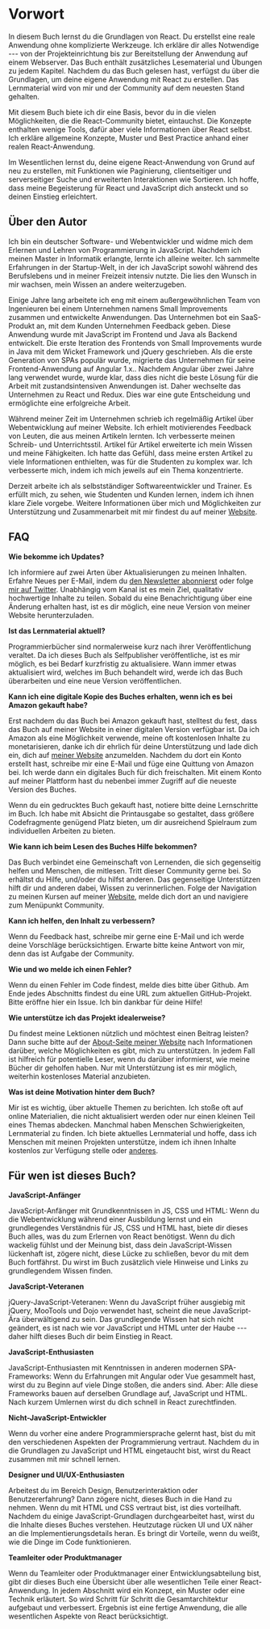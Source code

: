 # Vorwort

In diesem Buch lernst du die Grundlagen von React. Du erstellst eine reale Anwendung ohne komplizierte Werkzeuge. Ich erkläre dir alles Notwendige --- von der Projekteinrichtung bis zur Bereitstellung der Anwendung auf einem Webserver. Das Buch enthält zusätzliches Lesematerial und Übungen zu jedem Kapitel. Nachdem du das Buch gelesen hast, verfügst du über die Grundlagen, um deine eigene Anwendung mit React zu erstellen. Das Lernmaterial wird von mir und der Community auf dem neuesten Stand gehalten.

Mit diesem Buch biete ich dir eine Basis, bevor du in die vielen Möglichkeiten, die die React-Community bietet, eintauchst. Die Konzepte enthalten wenige Tools, dafür aber viele Informationen über React selbst. Ich erkläre allgemeine Konzepte, Muster und Best Practice anhand einer realen React-Anwendung.

Im Wesentlichen lernst du, deine eigene React-Anwendung von Grund auf neu zu erstellen, mit Funktionen wie Paginierung, clientseitiger und serverseitiger Suche und erweiterten Interaktionen wie Sortieren. Ich hoffe, dass meine Begeisterung für React und JavaScript dich ansteckt und so deinen Einstieg erleichtert.

## Über den Autor

Ich bin ein deutscher Software- und Webentwickler und widme mich dem Erlernen und Lehren von Programmierung in JavaScript. Nachdem ich meinen Master in Informatik erlangte, lernte ich alleine weiter. Ich sammelte Erfahrungen in der Startup-Welt, in der ich JavaScript sowohl während des Berufslebens und in meiner Freizeit intensiv nutzte. Die lies den Wunsch in mir wachsen, mein Wissen an andere weiterzugeben.

Einige Jahre lang arbeitete ich eng mit einem außergewöhnlichen Team von Ingenieuren bei einem Unternehmen namens Small Improvements zusammen und entwickelte Anwendungen. Das Unternehmen bot ein SaaS-Produkt an, mit dem Kunden Unternehmen Feedback geben. Diese Anwendung wurde mit JavaScript im Frontend und Java als Backend entwickelt. Die erste Iteration des Frontends von Small Improvements wurde in Java mit dem Wicket Framework und jQuery geschrieben. Als die erste Generation von SPAs populär wurde, migrierte das Unternehmen für seine Frontend-Anwendung auf Angular 1.x.. Nachdem Angular über zwei Jahre lang verwendet wurde, wurde klar, dass dies nicht die beste Lösung für die Arbeit mit zustandsintensiven Anwendungen ist. Daher wechselte das Unternehmen zu React und Redux. Dies war eine gute Entscheidung und ermöglichte eine erfolgreiche Arbeit.

Während meiner Zeit im Unternehmen schrieb ich regelmäßig Artikel über Webentwicklung auf meiner Website. Ich erhielt motivierendes Feedback von Leuten, die aus meinen Artikeln lernten. Ich verbesserte meinen Schreib- und Unterrichtsstil. Artikel für Artikel erweiterte ich mein Wissen und meine Fähigkeiten. Ich hatte das Gefühl, dass meine ersten Artikel zu viele Informationen enthielten, was für die Studenten zu komplex war. Ich verbesserte mich, indem ich mich jeweils auf ein Thema konzentrierte.

Derzeit arbeite ich als selbstständiger Softwareentwickler und Trainer. Es erfüllt mich, zu sehen, wie Studenten und Kunden lernen, indem ich ihnen klare Ziele vorgebe. Weitere Informationen über mich und Möglichkeiten zur Unterstützung und Zusammenarbeit mit mir findest du auf meiner [Website](https://www.robinwieruch.de/about).

## FAQ

**Wie bekomme ich Updates?**

Ich informiere auf zwei Arten über Aktualisierungen zu meinen Inhalten. Erfahre Neues per E-Mail, indem du [den Newsletter abonnierst](https://www.getrevue.co/profile/rwieruch) oder folge [mir auf Twitter](https://twitter.com/rwieruch). Unabhängig vom Kanal ist es mein Ziel, qualitativ hochwertige Inhalte zu teilen. Sobald du eine Benachrichtigung über eine Änderung erhalten hast, ist es dir möglich, eine neue Version von meiner Website herunterzuladen.

**Ist das Lernmaterial aktuell?**

Programmierbücher sind normalerweise kurz nach ihrer Veröffentlichung veraltet. Da ich dieses Buch als Selfpublisher veröffentliche, ist es mir möglich, es bei Bedarf kurzfristig zu aktualisiere. Wann immer etwas aktualisiert wird, welches im Buch behandelt wird, werde ich das Buch überarbeiten und eine neue Version veröffentlichen.

**Kann ich eine digitale Kopie des Buches erhalten, wenn ich es bei Amazon gekauft habe?**

Erst nachdem du das Buch bei Amazon gekauft hast, stelltest du fest, dass das Buch auf meiner Website in einer digitalen Version verfügbar ist. Da ich Amazon als eine Möglichkeit verwende, meine oft kostenlosen Inhalte zu monetarisieren, danke ich dir ehrlich für deine Unterstützung und lade dich ein, dich auf [meiner Website](https://www.robinwieruch.de/) anzumelden. Nachdem du dort ein Konto erstellt hast, schreibe mir eine E-Mail und füge eine Quittung von Amazon bei. Ich werde dann ein digitales Buch für dich freischalten. Mit einem Konto auf meiner Plattform hast du nebenbei immer Zugriff auf die neueste Version des Buches.

Wenn du ein gedrucktes Buch gekauft hast, notiere bitte deine Lernschritte im Buch. Ich habe mit Absicht die Printausgabe so gestaltet, dass größere Codefragmente genügend Platz bieten, um dir ausreichend Spielraum zum individuellen Arbeiten zu bieten.

**Wie kann ich beim Lesen des Buches Hilfe bekommen?**

Das Buch verbindet eine Gemeinschaft von Lernenden, die sich gegenseitig helfen und  Menschen, die mitlesen. Tritt dieser Community gerne bei. So erhältst du Hilfe, und/oder du hilfst anderen. Das gegenseitige Unterstützen hilft dir und anderen dabei, Wissen zu verinnerlichen. Folge der Navigation zu meinen Kursen auf meiner [Website](https://www.robinwieruch.de/), melde dich dort an und navigiere zum Menüpunkt Community.

**Kann ich helfen, den Inhalt zu verbessern?**

Wenn du Feedback hast, schreibe mir gerne eine E-Mail und ich werde deine Vorschläge berücksichtigen. Erwarte bitte keine Antwort von mir, denn das ist Aufgabe der Community.

**Wie und wo melde ich einen Fehler?**

Wenn du einen Fehler im Code findest, melde dies bitte über Github. Am Ende jedes Abschnitts findest du eine URL zum aktuellen GitHub-Projekt. Bitte eröffne hier ein Issue. Ich bin dankbar für deine Hilfe!

**Wie unterstütze ich das Projekt idealerweise?**

Du findest meine Lektionen nützlich und möchtest einen Beitrag leisten? Dann suche bitte auf der [About-Seite meiner Website](https://www.robinwieruch.de/about/) nach Informationen darüber, welche Möglichkeiten es gibt, mich zu unterstützen. In jedem Fall ist hilfreich für potentielle Leser, wenn du darüber informierst, wie meine Bücher dir geholfen haben. Nur mit Unterstützung ist es mir möglich, weiterhin kostenloses Material anzubieten.

**Was ist deine Motivation hinter dem Buch?**

Mir ist es wichtig, über aktuelle Themen zu berichten. Ich stoße oft auf online Materialien, die nicht aktualisiert werden oder nur einen kleinen Teil eines Themas abdecken. Manchmal haben Menschen Schwierigkeiten, Lernmaterial zu finden. Ich biete aktuelles Lernmaterial und hoffe, dass ich Menschen mit meinen Projekten unterstütze, indem ich ihnen Inhalte kostenlos zur Verfügung stelle oder [anderes](https://www.robinwieruch.de/giving-back-by-learning-react/).

## Für wen ist dieses Buch?

**JavaScript-Anfänger**

JavaScript-Anfänger mit Grundkenntnissen in JS, CSS und HTML: Wenn du die Webentwicklung während einer Ausbildung lernst und ein grundlegendes Verständnis für JS, CSS und HTML hast, biete dir dieses Buch alles, was du zum Erlernen von React benötigst. Wenn du dich wackelig fühlst und der Meinung bist, dass dein JavaScript-Wissen lückenhaft ist, zögere nicht, diese Lücke zu schließen, bevor du mit dem Buch fortfährst. Du wirst im Buch zusätzlich viele Hinweise und Links zu grundlegendem Wissen finden.

**JavaScript-Veteranen**

jQuery-JavaScript-Veteranen: Wenn du JavaScript früher ausgiebig mit jQuery, MooTools und Dojo verwendet hast, scheint die neue JavaScript-Ära überwältigend zu sein. Das grundlegende Wissen hat sich nicht geändert, es ist nach wie vor JavaScript und HTML unter der Haube --- daher hilft dieses Buch dir beim Einstieg in React.

**JavaScript-Enthusiasten**

JavaScript-Enthusiasten mit Kenntnissen in anderen modernen SPA-Frameworks: Wenn du Erfahrungen mit Angular oder Vue gesammelt hast, wirst du zu Beginn auf viele Dinge stoßen, die anders sind. Aber: Alle diese Frameworks bauen auf derselben Grundlage auf, JavaScript und HTML. Nach kurzem Umlernen wirst du dich schnell in React zurechtfinden.

**Nicht-JavaScript-Entwickler**

Wenn du vorher eine andere Programmiersprache gelernt hast, bist du mit den verschiedenen Aspekten der Programmierung vertraut. Nachdem du in die Grundlagen zu JavaScript und HTML eingetaucht bist, wirst du React zusammen mit mir schnell lernen.

**Designer und UI/UX-Enthusiasten**

Arbeitest du im Bereich Design, Benutzerinteraktion oder Benutzererfahrung? Dann zögere nicht, dieses Buch in die Hand zu nehmen. Wenn du mit HTML und CSS vertraut bist, ist dies vorteilhaft. Nachdem du einige JavaScript-Grundlagen durchgearbeitet hast, wirst du die Inhalte dieses Buches verstehen. Heutzutage rücken UI und UX näher an die Implementierungsdetails heran. Es bringt dir Vorteile, wenn du weißt, wie die Dinge im Code funktionieren.

**Teamleiter oder Produktmanager**

Wenn du Teamleiter oder Produktmanager einer Entwicklungsabteilung bist, gibt dir dieses Buch eine Übersicht über alle wesentlichen Teile einer React-Anwendung. In jedem Abschnitt wird ein Konzept, ein Muster oder eine Technik erläutert. So wird Schritt für Schritt die Gesamtarchitektur aufgebaut und verbessert. Ergebnis ist eine fertige Anwendung, die alle wesentlichen Aspekte von React berücksichtigt.
